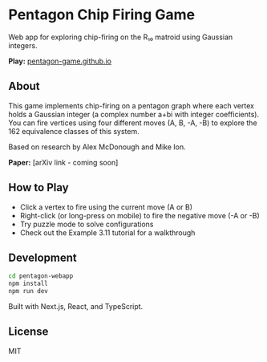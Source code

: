 # Pentagon Chip Firing Game

Web app for exploring chip-firing on the R₁₀ matroid using Gaussian integers.

**Play:** [pentagon-game.github.io](https://pentagon-game.github.io/)

## About

This game implements chip-firing on a pentagon graph where each vertex holds a Gaussian integer (a complex number a+bi with integer coefficients). You can fire vertices using four different moves (A, B, -A, -B) to explore the 162 equivalence classes of this system.

Based on research by Alex McDonough and Mike Ion.

**Paper:** [arXiv link - coming soon]

## How to Play

- Click a vertex to fire using the current move (A or B)
- Right-click (or long-press on mobile) to fire the negative move (-A or -B)
- Try puzzle mode to solve configurations
- Check out the Example 3.11 tutorial for a walkthrough

## Development

```bash
cd pentagon-webapp
npm install
npm run dev
```

Built with Next.js, React, and TypeScript.

## License

MIT
